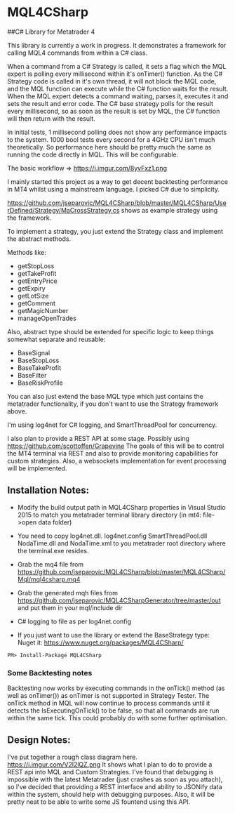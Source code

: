 # MQL4CSharp
##C# Library for Metatrader 4

This library is currently a work in progress. 
It demonstrates a framework for calling MQL4 commands from within a C# class.

When a command from a C# Strategy is called, it sets a flag which the MQL expert is polling every millisecond within it's onTimer() function. As the C# Strategy code is called in it's own thread, it will not block the MQL code, and the MQL function can execute while the C# function waits for the result. When the MQL expert detects a command waiting, parses it, executes it and sets the result and error code. The C# base strategy polls for the result every millisecond, so as soon as the result is set by MQL, the C# function will then return with the result.

In initial tests, 1 millisecond polling does not show any performance impacts to the system. 1000 bool tests every second for a 4GHz CPU isn't much theoretically. So performance here should be pretty much the same as running the code directly in MQL. This will be configurable.

The basic workflow => https://i.imgur.com/8yvFxz1.png

I mainly started this project as a way to get decent backtesting performance in MT4 whilst using a mainstream language. I picked C# due to simplicity.

https://github.com/jseparovic/MQL4CSharp/blob/master/MQL4CSharp/UserDefined/Strategy/MaCrossStrategy.cs shows as example strategy using the framework.

To implement a strategy, you just extend the Strategy class and implement the abstract methods.

Methods like:
  - getStopLoss
  - getTakeProfit
  - getEntryPrice
  - getExpiry
  - getLotSize
  - getComment
  - getMagicNumber
  - manageOpenTrades
  
Also, abstract type should be extended for specific logic to keep things somewhat separate and reusable:
  - BaseSignal
  - BaseStopLoss
  - BaseTakeProfit
  - BaseFilter
  - BaseRiskProfile

You can also just extend the base MQL type which just contains the metatrader functionality, if you don't want to use the Strategy framework above.

I'm using log4net for C# logging, and SmartThreadPool for concurrency.

I also plan to provide a REST API at some stage. Possibly using https://github.com/scottoffen/Grapevine
The goals of this will be to control the MT4 terminal via REST and also to provide monitoring capabilities for custom strategies.
Also, a websockets implementation for event processing will be implemented.


## Installation Notes:
- Modify the build output path in MQL4CSharp properties in Visual Studio 2015 to match you metatrader terminal library directory (in mt4: file->open data folder)
- You need to copy log4net.dll. log4net.config SmartThreadPool.dll NodaTime.dll and NodaTime.xml to you metatrader root directory where the terminal.exe resides.
- Grab the mq4 file from https://github.com/jseparovic/MQL4CSharp/blob/master/MQL4CSharp/Mql/mql4csharp.mq4
- Grab the generated mqh files from https://github.com/jseparovic/MQL4CSharpGenerator/tree/master/out and put them in your mql/include dir
- C# logging to file as per log4net.config
 
- If you just want to use the library or extend the BaseStrategy type: Nuget it: https://www.nuget.org/packages/MQL4CSharp/
```
PM> Install-Package MQL4CSharp
```

### Some Backtesting notes
Backtesting now works by executing commands in the onTick() method (as well as onTimer()) as onTimer is not supported in Strategy Tester. The onTick method in MQL will now continue to process commands until it detects the IsExecutingOnTick() to be false, so that all commands are run within the same tick.
This could probably do with some further optimisation.


## Design Notes:

I've put together a rough class diagram here. https://i.imgur.com/V2l2lQZ.png
It shows what I plan to do to provide a REST api into MQL and Custom Strategies.
I've found that debugging is impossible with the latest Metatrader (just crashes as soon as you attach), so I've decided that providing a REST interface and ability to JSONify data within the system, should help with debugging purposes. Also, it will be pretty neat to be able to write some JS fountend using this API.


